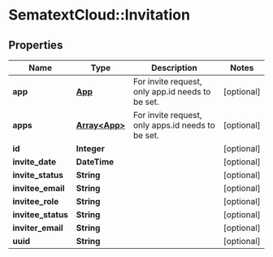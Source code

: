 # SematextCloud::Invitation

## Properties
| Name               | Type                           | Description                                       | Notes      |
| ------------------ | ------------------------------ | ------------------------------------------------- | ---------- |
| **app**            | [**App**](App.md)              | For invite request, only app.id needs to be set.  | [optional] |
| **apps**           | [**Array&lt;App&gt;**](App.md) | For invite request, only apps.id needs to be set. | [optional] |
| **id**             | **Integer**                    |                                                   | [optional] |
| **invite_date**    | **DateTime**                   |                                                   | [optional] |
| **invite_status**  | **String**                     |                                                   | [optional] |
| **invitee_email**  | **String**                     |                                                   | [optional] |
| **invitee_role**   | **String**                     |                                                   | [optional] |
| **invitee_status** | **String**                     |                                                   | [optional] |
| **inviter_email**  | **String**                     |                                                   | [optional] |
| **uuid**           | **String**                     |                                                   | [optional] |
